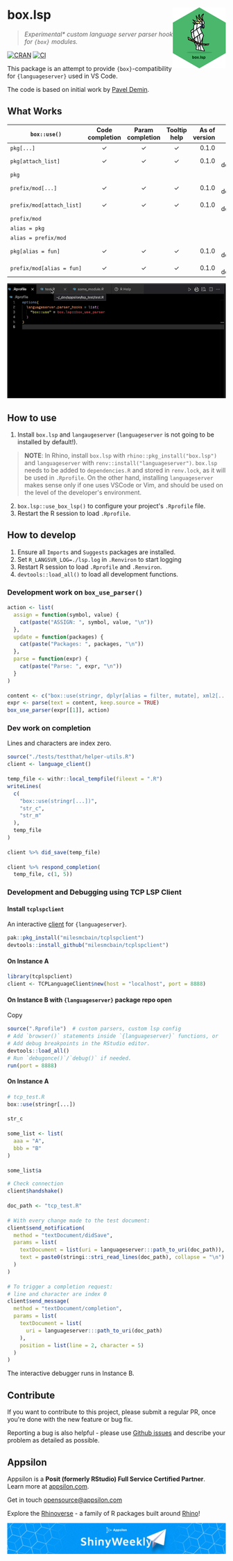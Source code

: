 # box.lsp <a href="https://appsilon.github.io/box.lsp/"><img src="man/figures/logo.png" align="right" alt="box.lsp logo" style="height: 140px;"></a>
> _Experimental* custom language server parser hook for `{box}` modules._

<!-- badges: start -->
[![CRAN](https://www.r-pkg.org/badges/version/box.lsp)](https://cran.r-project.org/package=box.lsp)
[![CI](https://github.com/Appsilon/box.lsp/actions/workflows/test-and-lint.yaml/badge.svg)](https://github.com/Appsilon/box.lsp/actions/workflows/test-and-lint.yaml)
<!-- badges: end -->

This package is an attempt to provide `{box}`-compatibility for `{languageserver}` used in VS Code.

The code is based on initial work by [Pavel Demin](https://github.com/Gotfrid).

## What Works

| `box::use()`              | Code completion | Param completion | Tooltip help | As of version | Notes |
|---------------------------|:-:|:-:|:-:|--------:|:-:|
| `pkg[...]`                | &check; | &check; | &check; | 0.1.0 | Full support |
| `pkg[attach_list]`        | &check; | &check; | &check; | 0.1.0 | Link to documentation |
| `pkg`                     |   |   |   |         |   |
| `prefix/mod[...]`         | &check; | &check; | &check; | 0.1.0 | No documentation |
| `prefix/mod[attach_list]` | &check; | &check; | &check; | 0.1.0 | No documentation |
| `prefix/mod`              |   |   |   |         |   |
| `alias = pkg`             |   |   |   |         |   |
| `alias = prefix/mod`      |   |   |   |         |   |
| `pkg[alias = fun]`        | &check; | &check; | &check; | 0.1.0 | No documentation |
| `prefix/mod[alias = fun]` | &check; | &check; | &check; | 0.1.0 | No documentation |

![](./man/figures/box.lsp_in_action.gif)

## How to use

1. Install `box.lsp` and `langaugeserver` (`languageserver` is not going to be installed by default!).

> __NOTE__: In Rhino, install `box.lsp` with `rhino::pkg_install("box.lsp")` and `languageserver` with `renv::install("languageserver")`.
`box.lsp` needs to be added to `dependencies.R` and stored in `renv.lock`, as it will be used in `.Rprofile`.
On the other hand, installing `languageserver` makes sense only if one uses VSCode or Vim, and should be used on the level of the
developer's environment.

2. `box.lsp::use_box_lsp()` to configure your project's `.Rprofile` file.
3. Restart the R session to load `.Rprofile`.

## How to develop

1. Ensure all `Imports` and `Suggests` packages are installed.
2. Set `R_LANGSVR_LOG=./lsp.log` in `.Renviron` to start logging
3. Restart R session to load `.Rprofile` and `.Renviron`.
4. `devtools::load_all()` to load all development functions.

### Development work on `box_use_parser()`

```R
action <- list(
  assign = function(symbol, value) {
    cat(paste("ASSIGN: ", symbol, value, "\n"))
  },
  update = function(packages) {
    cat(paste("Packages: ", packages, "\n"))
  },
  parse = function(expr) {
    cat(paste("Parse: ", expr, "\n"))
  }
)

content <- c("box::use(stringr, dplyr[alias = filter, mutate], xml2[...])", "filt", "stringr$str_c")
expr <- parse(text = content, keep.source = TRUE)
box_use_parser(expr[[1]], action)
```

### Dev work on completion

Lines and characters are index zero.

```R
source("./tests/testthat/helper-utils.R")
client <- language_client()

temp_file <- withr::local_tempfile(fileext = ".R")
writeLines(
  c(
    "box::use(stringr[...])",
    "str_c",
    "str_m"
  ),
  temp_file
)

client %>% did_save(temp_file)

client %>% respond_completion(
  temp_file, c(1, 5))
```

### Development and Debugging using TCP LSP Client

#### Install `tcplspclient`

An interactive [client](https://github.com/MilesMcBain/tcplspclient) for `{languageserver}`.

```R
pak::pkg_install("milesmcbain/tcplspclient")
devtools::install_github("milesmcbain/tcplspclient")
```

#### On Instance A
```R
library(tcplspclient)
client <- TCPLanguageClient$new(host = "localhost", port = 8888)
```

#### On Instance B with `{languageserver}` package repo open

Copy

```R
source(".Rprofile")  # custom parsers, custom lsp config
# Add `browser()` statements inside `{languageserver}` functions, or
# Add debug breakpoints in the RStudio editor.
devtools::load_all()
# Run `debugonce()`/`debug()` if needed.
run(port = 8888)
```

#### On Instance A

```R
# tcp_test.R
box::use(stringr[...])

str_c

some_list <- list(
  aaa = "A",
  bbb = "B"
)

some_list$a
```

```R
# Check connection
client$handshake()

doc_path <- "tcp_test.R"

# With every change made to the test document:
client$send_notification(
  method = "textDocument/didSave",
  params = list(
    textDocument = list(uri = languageserver:::path_to_uri(doc_path)),
    text = paste0(stringi::stri_read_lines(doc_path), collapse = "\n")
  )
)

# To trigger a completion request:
# line and character are index 0
client$send_message(
  method = "textDocument/completion",
  params = list(
    textDocument = list(
      uri = languageserver:::path_to_uri(doc_path)
    ),
    position = list(line = 2, character = 5)
  )
)
```

The interactive debugger runs in Instance B.

## Contribute

If you want to contribute to this project, please submit a regular PR, once you're done with the new feature or bug fix.

Reporting a bug is also helpful - please use [Github issues](https://github.com/Appsilon/box.lsp/issues) and describe your problem as detailed as possible.

## Appsilon

<img src="https://avatars0.githubusercontent.com/u/6096772" align="right" alt="" width="6%" />

Appsilon is a **Posit (formerly RStudio) Full Service Certified Partner**.<br/>
Learn more at [appsilon.com](https://appsilon.com).

Get in touch [opensource@appsilon.com](mailto:opensource@appsilon.com)

Explore the [Rhinoverse](https://rhinoverse.dev) - a family of R packages built around [Rhino](https://appsilon.github.io/rhino/)!

<a href = "https://appsilon.us16.list-manage.com/subscribe?u=c042d7c0dbf57c5c6f8b54598&id=870d5bfc05" target="_blank">
  <img src="https://raw.githubusercontent.com/Appsilon/website-cdn/gh-pages/shiny_weekly_light.jpg" alt="Subscribe for Shiny tutorials, exclusive articles, R/Shiny community events, and more."/>
</a>
